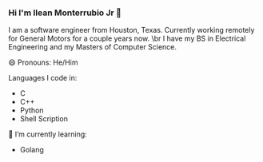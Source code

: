 ### Hi I'm Ilean Monterrubio Jr 👋

I am a software engineer from Houston, Texas. Currently working remotely for General Motors for a couple years now. \br
I have my BS in Electrical Engineering and my Masters of Computer Science. 

😄 Pronouns: He/Him

Languages I code in:
- C
- C++
- Python
- Shell Scription

🌱 I’m currently learning:
- Golang


